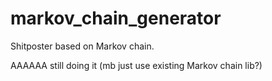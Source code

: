 # markov_chain_generator
<p>Shitposter based on Markov chain.</p>

<p>AAAAAA still doing it (mb just use existing Markov chain lib?)</p>
